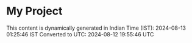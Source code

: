 # My Project

This content is dynamically generated in Indian Time (IST): 2024-08-13 01:25:46 IST
Converted to UTC: 2024-08-12 19:55:46 UTC
